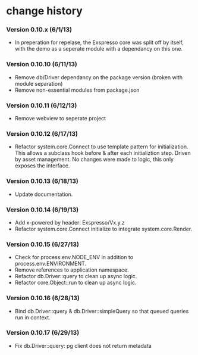 # change history

### Version 0.10.x (6/1/13)
* In preperation for repelase, the Exspresso core was split off by itself,
with the demo as a seperate module with a dependancy on this one.

### Version 0.10.10 (6/11/13)
* Remove db/Driver dependancy on the package version (broken with module separation)
* Remove non-essential modules from package.json

### Version 0.10.11 (6/12/13)
* Remove webview to seperate project

### Version 0.10.12 (6/17/13)
* Refactor system.core.Connect to use template pattern for initialization. This allows
a subclass hook before & after each initializtion step. Driven by asset management. No changes
were made to logic, this only exposes the interface.

### Version 0.10.13 (6/18/13)
* Update documentation.

### Version 0.10.14 (6/19/13)
* Add x-powered by header: Exspresso/Vx.y.z
* Refactor system.core.Connect initialize to integrate system.core.Render.

### Version 0.10.15 (6/27/13)
* Check for process.env.NODE_ENV in addition to process.env.ENVIRONMENT.
* Remove references to application namespace.
* Refactor db.Driver::query to clean up async logic.
* Refactor core.Object::run to clean up async logic.

### Version 0.10.16 (6/28/13)
* Bind db.Driver::query & db.Driver::simpleQuery so that queued queries run in context.

### Version 0.10.17 (6/29/13)
* Fix db.Driver::query: pg client does not return metadata
